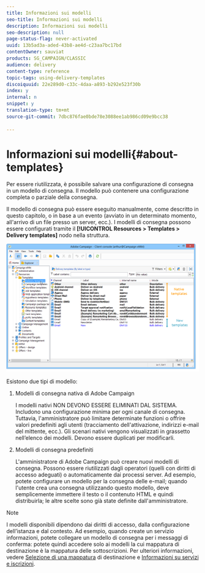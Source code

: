 ```yaml
---
title: Informazioni sui modelli
seo-title: Informazioni sui modelli
description: Informazioni sui modelli
seo-description: null
page-status-flag: never-activated
uuid: 13b5ad3a-aded-43b8-ae4d-c23aa7bc17bd
contentOwner: sauviat
products: SG_CAMPAIGN/CLASSIC
audience: delivery
content-type: reference
topic-tags: using-delivery-templates
discoiquuid: 22e289d0-c33c-4daa-a893-b292e523f30b
index: y
internal: n
snippet: y
translation-type: tm+mt
source-git-commit: 7dbc876fae0bde78e3088ee1ab986cd09e9bcc38

---
```



# Informazioni sui modelli{#about-templates}

Per essere riutilizzata, è possibile salvare una configurazione di consegna in un modello di consegna. Il modello può contenere una configurazione completa o parziale della consegna.

Il modello di consegna può essere eseguito manualmente, come descritto in questo capitolo, o in base a un evento (avviato in un determinato momento, all&#39;arrivo di un file presso un server, ecc.). I modelli di consegna possono essere configurati tramite il **[!UICONTROL Resources > Templates > Delivery templates]** nodo nella struttura.

![](assets/s_user_template_list.png)

Esistono due tipi di modello:

1. Modelli di consegna nativa di Adobe Campaign

   I modelli nativi NON DEVONO ESSERE ELIMINATI DAL SISTEMA. Includono una configurazione minima per ogni canale di consegna. Tuttavia, l&#39;amministratore può limitare determinate funzioni o offrire valori predefiniti agli utenti (tracciamento dell&#39;attivazione, indirizzi e-mail del mittente, ecc.). Gli scenari nativi vengono visualizzati in grassetto nell’elenco dei modelli. Devono essere duplicati per modificarli.

1. Modelli di consegna predefiniti

   L&#39;amministratore di Adobe Campaign può creare nuovi modelli di consegna. Possono essere riutilizzati dagli operatori (quelli con diritti di accesso adeguati) o automaticamente dai processi server. Ad esempio, potete configurare un modello per la consegna delle e-mail; quando l&#39;utente crea una consegna utilizzando questo modello, deve semplicemente immettere il testo o il contenuto HTML e quindi distribuirla; le altre scelte sono già state definite dall&#39;amministratore.

>[!NOTE]
>
>I modelli disponibili dipendono dai diritti di accesso, dalla configurazione dell’istanza e dal contesto. Ad esempio, quando create un servizio informazioni, potete collegare un modello di consegna per i messaggi di conferma: potete quindi accedere solo ai modelli la cui mappatura di destinazione è la mappatura delle sottoscrizioni. Per ulteriori informazioni, vedere [Selezione di una mappatura](../../delivery/using/selecting-a-target-mapping.md) di destinazione e [Informazioni su servizi e iscrizioni](../../delivery/using/about-services-and-subscriptions.md).
